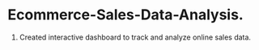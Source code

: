 # Ecommerce-Sales-Data-Analysis.
1. Created interactive dashboard to track and analyze online sales data.
